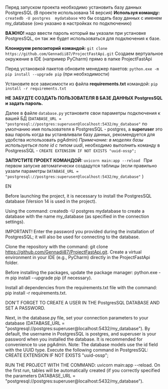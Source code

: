 Перед запуском проекта необходимо установить базу данных PostgresSQL (В проекте использована 14 версия)
**Используя команду:** `createdb -U postgres  mydatabase` что бы создать базу данных с именем my_database (оно указано в настройках по подключению) 

**ВАЖНО!** надо ввести пароль который вы указали при установке PostgresSQL, он так же будет использоваться для подключения к базе.

**Клонируем репозиторий командой:** `git clone https://github.com/Gennadii87/ProjectFastApi.git`
Создаем вертуальное окружение в IDE (например PyCharm) прямо в папке ProjectFastApi

Перед установкой пакетов обновите менеджер пакетов: `python.exe -m pip install --upgrade pip`  (при необходимости)

Установите все зависимости из файла **requirements.txt**  командой: `pip install -r requirements.txt`

**НЕ ЗАБУДТЕ СОЗДАТЬ ПОЛЬЗОВАТЕЛЯ В БАЗЕ ДАННЫХ PostgresSQL и задать пароль.**

Далее в файле `database.py` установите свои параметры подключения к вашей БД (`DATABASE_URL = "postgresql://postgres:superuser@localhost:5432/my_database"` по умолчанию имя пользователя в PostgresSQL -  postgres, а **superuser** это ваш пароль когда вы устанвливали базу данных, рекомендуется для удобства использовать pgAdmin)
*Примечание: в моделях базы используеться поле id с типом uudi*, необходимо выполнить команду в PostgressSQL - `CREATE EXTENSION IF NOT EXISTS "uuid-ossp";`

**ЗАПУСТИТЕ ПРОЕКТ КОМАНДОЙ:** `uvicorn main:app --reload `
При первом запуске автоматически создадутся таблицы (если правильно уазали параметры `DATABASE_URL = "postgresql://postgres:superuser@localhost:5432/my_database"` )

EN

Before launching the project, it is necessary to install the PostgresSQL database (Version 14 is used in the project).

Using the command: createdb -U postgres mydatabase to create a database with the name my_database (as specified in the connection settings).

IMPORTANT! Enter the password you provided during the installation of PostgresSQL; it will also be used for connecting to the database.

Clone the repository with the command: git clone https://github.com/Gennadii87/ProjectFastApi.git. Create a virtual environment in your IDE (e.g., PyCharm) directly in the ProjectFastApi folder.

Before installing the packages, update the package manager: python.exe -m pip install --upgrade pip (if necessary).

Install all dependencies from the requirements.txt file with the command: pip install -r requirements.txt.

DON'T FORGET TO CREATE A USER IN THE PostgresSQL DATABASE AND SET A PASSWORD.

Next, in the database.py file, set your connection parameters to your database (DATABASE_URL = "postgresql://postgres:superuser@localhost:5432/my_database"). By default, the username in PostgresSQL is postgres, and superuser is your password when you installed the database. It is recommended for convenience to use pgAdmin.
Note: The database models use the id field with the UUID type. Execute the following command in PostgresSQL: CREATE EXTENSION IF NOT EXISTS "uuid-ossp";

RUN THE PROJECT WITH THE COMMAND: uvicorn main:app --reload. On the first run, tables will be automatically created (if you correctly specified the parameters DATABASE_URL = "postgresql://postgres:superuser@localhost:5432/my_database").